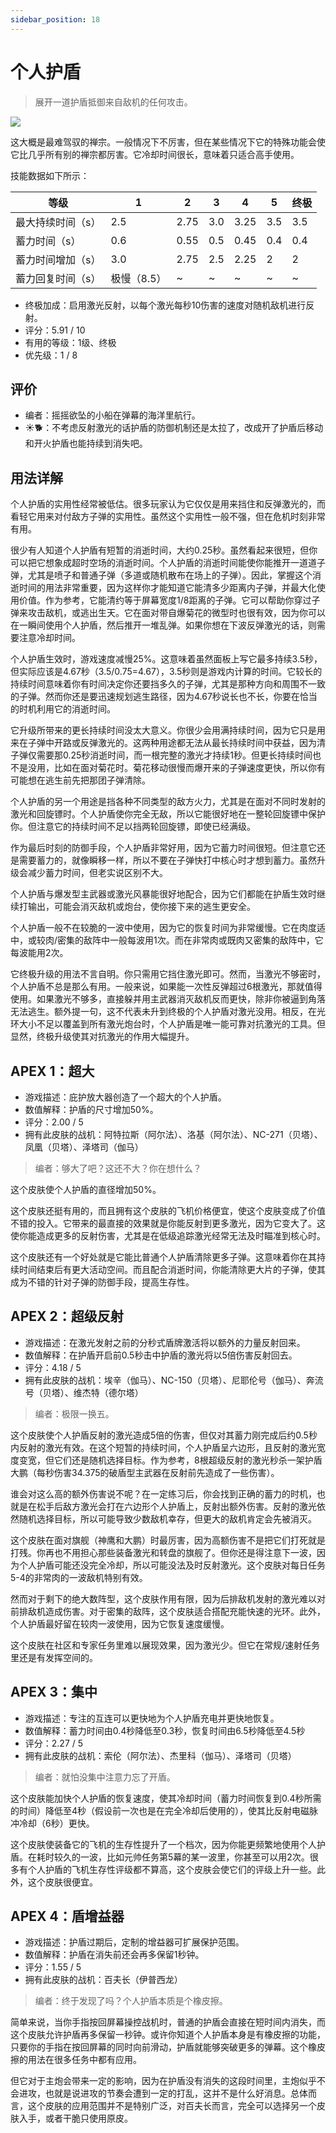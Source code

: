 ```yaml
---
sidebar_position: 18
---
```


# 个人护盾

> 展开一道护盾抵御来自敌机的任何攻击。

<img src="/terms/ps.png" style={{zoom:1.25}}/>

这大概是最难驾驭的禅宗。一般情况下不厉害，但在某些情况下它的特殊功能会使它比几乎所有别的禅宗都厉害。它冷却时间很长，意味着只适合高手使用。

技能数据如下所示：

| 等级              | 1           | 2    | 3    | 4    | 5    | 终极 |
| ----------------- | ----------- | ---- | ---- | ---- | ---- | ---- |
| 最大持续时间（s） | 2.5         | 2.75 | 3.0  | 3.25 | 3.5  | 3.5  |
| 蓄力时间（s）     | 0.6         | 0.55 | 0.5  | 0.45 | 0.4  | 0.4  |
| 蓄力时间增加（s） | 3.0         | 2.75 | 2.5  | 2.25 | 2    | 2    |
| 蓄力回复时间（s） | 极慢（8.5） | ~    | ~    | ~    | ~    | ~    |

- 终极加成：启用激光反射，以每个激光每秒10伤害的速度对随机敌机进行反射。
- 评分：5.91 / 10
- 有用的等级：1级、终极
- 优先级：1 / 8

## 评价

- 编者：摇摇欲坠的小船在弹幕的海洋里航行。
- ☀🐕：不考虑反射激光的话护盾的防御机制还是太拉了，改成开了护盾后移动和开火护盾也能持续到消失吧。

## 用法详解

个人护盾的实用性经常被低估。很多玩家认为它仅仅是用来挡住和反弹激光的，而看轻它用来对付敌方子弹的实用性。虽然这个实用性一般不强，但在危机时刻非常有用。

很少有人知道个人护盾有短暂的消逝时间，大约0.25秒。虽然看起来很短，但你可以把它想象成超时空场的消逝时间。个人护盾的消逝时间能使你能推开一道道子弹，尤其是喷子和普通子弹（多道或随机散布在场上的子弹）。因此，掌握这个消逝时间的用法非常重要，因为这样你才能知道它能清多少距离内子弹，并最大化使用价值。作为参考，它能清约等于屏幕宽度1/8距离的子弹。它可以帮助你穿过子弹来攻击敌机，或逃出生天。它在面对带自爆菊花的微型时也很有效，因为你可以在一瞬间使用个人护盾，然后推开一堆乱弹。如果你想在下波反弹激光的话，则需要注意冷却时间。

个人护盾生效时，游戏速度减慢25%。这意味着虽然面板上写它最多持续3.5秒，但实际应该是4.67秒（3.5/0.75=4.67），3.5秒则是游戏内计算的时间。它较长的持续时间意味着你有时间决定你还要挡多久的子弹，尤其是那种方向和周围不一致的子弹。然而你还是要迅速规划逃生路径，因为4.67秒说长也不长，你要在恰当的时机利用它的消逝时间。

它升级所带来的更长持续时间没太大意义。你很少会用满持续时间，因为它只是用来在子弹中开路或反弹激光的。这两种用途都无法从最长持续时间中获益，因为清子弹仅需要那0.25秒消逝时间，而一根完整的激光才持续1秒。但更长持续时间也不是没用，比如在面对菊花时。菊花移动很慢而爆开来的子弹速度更快，所以你有可能想在逃生前先把那团子弹清除。

个人护盾的另一个用途是挡各种不同类型的敌方火力，尤其是在面对不同时发射的激光和回旋镖时。个人护盾使你完全无敌，所以它能很好地在一整轮回旋镖中保护你。但注意它的持续时间不足以挡两轮回旋镖，即使已经满级。

作为最后时刻的防御手段，个人护盾非常好用，因为它蓄力时间很短。但注意它还是需要蓄力的，就像瞬移一样，所以不要在子弹快打中核心时才想到蓄力。虽然升级会减少蓄力时间，但老实说区别不大。

个人护盾与爆发型主武器或激光风暴能很好地配合，因为它们都能在护盾生效时继续打输出，可能会消灭敌机或炮台，使你接下来的逃生更安全。

个人护盾一般不在较脆的一波中使用，因为它的恢复时间为非常缓慢。它在肉度适中，或较肉/密集的敌阵中一般每波用1次。而在非常肉或既肉又密集的敌阵中，它每波能用2次。

它终极升级的用法不言自明。你只需用它挡住激光即可。然而，当激光不够密时，个人护盾不总是那么有用。一般来说，如果能一次性反弹超过6根激光，那就值得使用。如果激光不够多，直接躲并用主武器消灭敌机反而更快，除非你被逼到角落无法逃生。额外提一句，这不代表未升到终极的个人护盾对激光没用。相反，在光环大小不足以覆盖到所有激光炮台时，个人护盾是唯一能可靠对抗激光的工具。但显然，终极升级使其对抗激光的作用大幅提升。

## APEX 1：超大

- 游戏描述：庇护放大器创造了一个超大的个人护盾。
- 数值解释：护盾的尺寸增加50%。
- 评分：2.00 / 5
- 拥有此皮肤的战机：阿特拉斯（阿尔法）、洛基（阿尔法）、NC-271（贝塔）、凤凰（贝塔）、泽塔司（伽马）

> 编者：够大了吧？这还不大？你在想什么？

这个皮肤使个人护盾的直径增加50%。

这个皮肤还挺有用的，而且拥有这个皮肤的飞机价格便宜，使这个皮肤变成了价值不错的投入。它带来的最直接的效果就是你能反射到更多激光，因为它变大了。这使你能造成更多的反射伤害，尤其是在低级追踪激光经常无法及时瞄准到核心时。

这个皮肤还有一个好处就是它能比普通个人护盾清除更多子弹。这意味着你在其持续时间结束后有更大活动空间。而且配合消逝时间，你能清除更大片的子弹，使其成为不错的针对子弹的防御手段，提高生存性。

## APEX 2：超级反射

- 游戏描述：在激光发射之前的分秒式盾牌激活将以额外的力量反射回来。
- 数值解释：在护盾开启前0.5秒击中护盾的激光将以5倍伤害反射回去。
- 评分：4.18 / 5
- 拥有此皮肤的战机：埃辛（伽马）、NC-150（贝塔）、尼耶伦号（伽马）、奔流号（贝塔）、维杰特（德尔塔）

> 编者：极限一换五。

这个皮肤使个人护盾反射的激光造成5倍的伤害，但仅对其蓄力刚完成后约0.5秒内反射的激光有效。在这个短暂的持续时间，个人护盾呈六边形，且反射的激光宽度变宽，但它们还是随机选择目标。作为参考，8根超级反射的激光秒杀一架护盾大鹏（每秒伤害34.375的破盾型主武器在反射前先造成了一些伤害）。

谁会对这么高的额外伤害说不呢？在一定练习后，你会找到正确的蓄力的时机，也就是在松手后敌方激光会打在六边形个人护盾上，反射出额外伤害。反射的激光依然随机选择目标，所以可能导致少数敌机幸存，但更大的敌机肯定会先被消灭。

这个皮肤在面对旗舰（神鹰和大鹏）时最厉害，因为高额伤害不是把它们打死就是打残。你再也不用担心那些装备激光和转盘的旗舰了。但你还是得注意下一波，因为个人护盾可能还没完全冷却，所以可能没法及时反射激光。这个皮肤对每日任务5-4的非常肉的一波敌机特别有效。

然而对于剩下的绝大数阵型，这个皮肤作用有限，因为后排敌机发射的激光难以对前排敌机造成伤害。对于密集的敌阵，这个皮肤适合搭配充能快速的光环。此外，个人护盾最好留在较肉一波使用，因为它恢复速度缓慢。

这个皮肤在社区和专家任务里难以展现效果，因为激光少。但它在常规/速射任务里还是有发挥空间的。

## APEX 3：集中

- 游戏描述：专注的互连可以更快地为个人护盾充电并更快地恢复。
- 数值解释：蓄力时间由0.4秒降低至0.3秒，恢复时间由6.5秒降低至4.5秒
- 评分：2.27 / 5
- 拥有此皮肤的战机：索伦（阿尔法）、杰里科（伽马）、泽塔司（贝塔）

> 编者：就怕没集中注意力忘了开盾。

这个皮肤能加快个人护盾的恢复速度，使其冷却时间（蓄力时间恢复到0.4秒所需的时间）降低至4秒（假设前一次也是在完全冷却后使用的），使其比反射电磁脉冲冷却（6秒）更快。

这个皮肤使装备它的飞机的生存性提升了一个档次，因为你能更频繁地使用个人护盾。在耗时较久的一波，比如元帅任务第5幕的某一波里，你甚至可以用2次。很多有个人护盾的飞机生存性评级都不算高，这个皮肤会使它们的评级上升一些。此外，这个皮肤很便宜。

## APEX 4：盾增益器

- 游戏描述：护盾过期后，定制的增益器可扩展保护范围。
- 数值解释：护盾在消失前还会再多保留1秒钟。
- 评分：1.55 / 5
- 拥有此皮肤的战机：百夫长（伊普西龙）

> 编者：终于发现了吗？个人护盾本质是个橡皮擦。

简单来说，当你手指按回屏幕操控战机时，普通的护盾会直接在短时间内消失，而这个皮肤允许护盾再多保留一秒钟。或许你知道个人护盾本身是有橡皮擦的功能，只要你的手指在按回屏幕的同时向前滑动，护盾就能够突破更多的弹幕。这个橡皮擦的用法在很多任务中都有应用。

但它对于主炮会带来一定的影响，因为在护盾没有消失的这段时间里，主炮似乎不会进攻，也就是说进攻的节奏会遭到一定的打乱，这并不是什么好消息。总体而言，这个皮肤的应用范围并不是特别广泛，对百夫长而言，完全可以选择另一个皮肤入手，或者干脆只使用原皮。